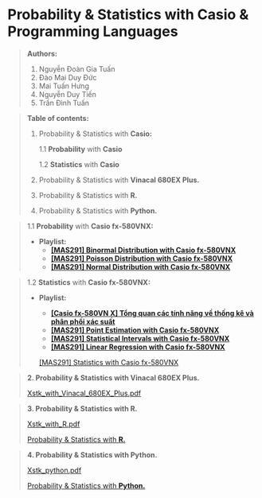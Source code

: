 # Probability & Statistics with Casio & Programming Languages

> **Authors:**
> 
> 1. Nguyễn Đoàn Gia Tuấn
> 2. Đào Mai Duy Đức
> 3. Mai Tuấn Hưng
> 4. Nguyễn Duy Tiến
> 5. Trần Đình Tuấn

> **Table of contents:**
> 
> 1. Probability & Statistics with **Casio:**
>     
>     1.1 **Probability** with **Casio**
>     
>     1.2 **Statistics** with **Casio**
>     
> 2. Probability & Statistics with **Vinacal 680EX Plus.**
> 3. Probability & Statistics with **R.**
> 4. Probability & Statistics with **Python.**

> 1.1 **Probability** with **Casio fx-580VNX:**
> 
> - **Playlist:**
>     - [**[MAS291] Binormal Distribution with Casio fx-580VNX**](https://youtu.be/j9E4Vqu-xvI)
>     - [**[MAS291] Poisson Distribution with Casio fx-580VNX**](https://youtu.be/bgmo2RIwtJQ)
>     - [**[MAS291] Normal Distribution with Casio fx-580VNX**](https://youtu.be/j9E4Vqu-xvI)

> 1.2 **Statistics** with **Casio fx-580VNX:**
> 
> - **Playlist:**
>     - ****[[Casio fx-580VN X] Tổng quan các tính năng về thống kê và phân phối xác suất](https://www.youtube.com/watch?v=gY_Nz0Uf77g&list=PLLvaG3qurxzWWYsBhfM5p6uwNUtCblLlx&index=2)****
>     - ****[[MAS291] Point Estimation with Casio fx-580VNX](https://www.youtube.com/watch?v=SPJ8BFu_gOE&list=PLLvaG3qurxzWWYsBhfM5p6uwNUtCblLlx&index=2)****
>     - ****[[MAS291] Statistical Intervals with Casio fx-580VNX](https://www.youtube.com/watch?v=SwAof_98faM&list=PLLvaG3qurxzWWYsBhfM5p6uwNUtCblLlx&index=3)****
>     - ****[[MAS291] Linear Regression with Casio fx-580VNX](https://www.youtube.com/watch?v=G68ta5bfI2A&list=PLLvaG3qurxzWWYsBhfM5p6uwNUtCblLlx&index=4)****
>     
>     [[MAS291] Statistics with Casio fx-580VNX](https://www.youtube.com/playlist?list=PLLvaG3qurxzWWYsBhfM5p6uwNUtCblLlx)
>     

> **2. Probability & Statistics with Vinacal 680EX Plus.**
> 
> 
> [Xstk_with_Vinacal_680EX_Plus.pdf](ReportHandbookResources/Xstk_with_Vinacal_680EX_Plus.pdf)
> 

> **3. Probability & Statistics with R.**
> 
> 
> [Xstk_with_R.pdf](ReportHandbookResources/Xstk_with_R.pdf)
> 
> [Probability & Statistics with **R.**](ReportHandbookResources/Probability%20&%20Statistics%20with%20R%206de75e8e595b41a2a71b5c6f7288bd64.md)
> 

> **4. Probability & Statistics with Python.**
> 
> 
> [Xstk_python.pdf](ReportHandbookResources/Xstk_python.pdf)
> 
> [Probability & Statistics with **Python.**](ReportHandbookResources/Probability%20&%20Statistics%20with%20Python%20b00163d7bc794beb80e267e598a7ff9f.md)
>